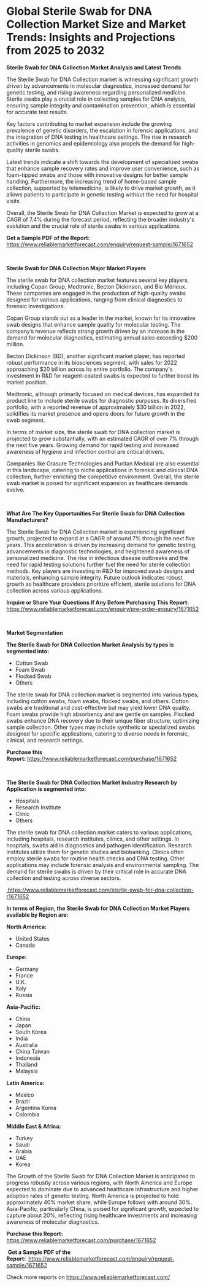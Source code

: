 <p><h1>Global Sterile Swab for DNA Collection Market Size and Market Trends: Insights and Projections from 2025 to 2032</h1></p><p><strong>Sterile Swab for DNA Collection Market Analysis and Latest Trends</strong></p>
<p><p>The Sterile Swab for DNA Collection market is witnessing significant growth driven by advancements in molecular diagnostics, increased demand for genetic testing, and rising awareness regarding personalized medicine. Sterile swabs play a crucial role in collecting samples for DNA analysis, ensuring sample integrity and contamination prevention, which is essential for accurate test results.</p><p>Key factors contributing to market expansion include the growing prevalence of genetic disorders, the escalation in forensic applications, and the integration of DNA testing in healthcare settings. The rise in research activities in genomics and epidemiology also propels the demand for high-quality sterile swabs.</p><p>Latest trends indicate a shift towards the development of specialized swabs that enhance sample recovery rates and improve user convenience, such as foam-tipped swabs and those with innovative designs for better sample handling. Furthermore, the increasing trend of home-based sample collection, supported by telemedicine, is likely to drive market growth, as it allows patients to participate in genetic testing without the need for hospital visits.</p><p>Overall, the Sterile Swab for DNA Collection Market is expected to grow at a CAGR of 7.4% during the forecast period, reflecting the broader industry's evolution and the crucial role of sterile swabs in various applications.</p></p>
<p><strong>Get a Sample PDF of the Report:&nbsp;</strong> <a href="https://www.reliablemarketforecast.com/enquiry/request-sample/1671652?utm_campaign=2866&utm_medium=2&utm_source=Github&utm_content=ia&utm_term=25032025&utm_id=sterile-swab-for-dna-collection">https://www.reliablemarketforecast.com/enquiry/request-sample/1671652</a></p>
<p>&nbsp;</p>
<p><strong>Sterile Swab for DNA Collection Major Market Players</strong></p>
<p><p>The sterile swab for DNA collection market features several key players, including Copan Group, Medtronic, Becton Dickinson, and Bio Mérieux. These companies are engaged in the production of high-quality swabs designed for various applications, ranging from clinical diagnostics to forensic investigations.</p><p>Copan Group stands out as a leader in the market, known for its innovative swab designs that enhance sample quality for molecular testing. The company’s revenue reflects strong growth driven by an increase in the demand for molecular diagnostics, estimating annual sales exceeding $200 million. </p><p>Becton Dickinson (BD), another significant market player, has reported robust performance in its biosciences segment, with sales for 2022 approaching $20 billion across its entire portfolio. The company's investment in R&D for reagent-coated swabs is expected to further boost its market position.</p><p>Medtronic, although primarily focused on medical devices, has expanded its product line to include sterile swabs for diagnostic purposes. Its diversified portfolio, with a reported revenue of approximately $30 billion in 2022, solidifies its market presence and opens doors for future growth in the swab segment.</p><p>In terms of market size, the sterile swab for DNA collection market is projected to grow substantially, with an estimated CAGR of over 7% through the next five years. Growing demand for rapid testing and increased awareness of hygiene and infection control are critical drivers.</p><p>Companies like Orasure Technologies and Puritan Medical are also essential in this landscape, catering to niche applications in forensic and clinical DNA collection, further enriching the competitive environment. Overall, the sterile swab market is poised for significant expansion as healthcare demands evolve.</p></p>
<p>&nbsp;</p>
<p><strong>What Are The Key Opportunities For Sterile Swab for DNA Collection Manufacturers?</strong></p>
<p><p>The Sterile Swab for DNA Collection market is experiencing significant growth, projected to expand at a CAGR of around 7% through the next five years. This acceleration is driven by increasing demand for genetic testing, advancements in diagnostic technologies, and heightened awareness of personalized medicine. The rise in infectious disease outbreaks and the need for rapid testing solutions further fuel the need for sterile collection methods. Key players are investing in R&D for improved swab designs and materials, enhancing sample integrity. Future outlook indicates robust growth as healthcare providers prioritize efficient, sterile solutions for DNA collection across various applications.</p></p>
<p><strong>Inquire or Share Your Questions If Any Before Purchasing This Report:</strong> <a href="https://www.reliablemarketforecast.com/enquiry/pre-order-enquiry/1671652?utm_campaign=2866&utm_medium=2&utm_source=Github&utm_content=ia&utm_term=25032025&utm_id=sterile-swab-for-dna-collection">https://www.reliablemarketforecast.com/enquiry/pre-order-enquiry/1671652</a></p>
<p>&nbsp;</p>
<p><strong>Market Segmentation</strong></p>
<p><strong>The Sterile Swab for DNA Collection Market Analysis by types is segmented into:</strong></p>
<p><ul><li>Cotton Swab</li><li>Foam Swab</li><li>Flocked Swab</li><li>Others</li></ul></p>
<p><p>The sterile swab for DNA collection market is segmented into various types, including cotton swabs, foam swabs, flocked swabs, and others. Cotton swabs are traditional and cost-effective but may yield lower DNA quality. Foam swabs provide high absorbency and are gentle on samples. Flocked swabs enhance DNA recovery due to their unique fiber structure, optimizing sample collection. Other types may include synthetic or specialized swabs designed for specific applications, catering to diverse needs in forensic, clinical, and research settings.</p></p>
<p><strong>Purchase this Report:&nbsp;</strong><a href="https://www.reliablemarketforecast.com/purchase/1671652?utm_campaign=2866&utm_medium=2&utm_source=Github&utm_content=ia&utm_term=25032025&utm_id=sterile-swab-for-dna-collection">https://www.reliablemarketforecast.com/purchase/1671652</a></p>
<p>&nbsp;</p>
<p><strong>The Sterile Swab for DNA Collection Market Industry Research by Application is segmented into:</strong></p>
<p><ul><li>Hospitals</li><li>Research Institute</li><li>Clinic</li><li>Others</li></ul></p>
<p><p>The sterile swab for DNA collection market caters to various applications, including hospitals, research institutes, clinics, and other settings. In hospitals, swabs aid in diagnostics and pathogen identification. Research institutes utilize them for genetic studies and biobanking. Clinics often employ sterile swabs for routine health checks and DNA testing. Other applications may include forensic analysis and environmental sampling. The demand for sterile swabs is driven by their critical role in accurate DNA collection and testing across diverse sectors.</p></p>
<p><a href="https://www.reliablemarketforecast.com/sterile-swab-for-dna-collection-r1671652?utm_campaign=2866&utm_medium=2&utm_source=Github&utm_content=ia&utm_term=25032025&utm_id=sterile-swab-for-dna-collection">&nbsp;https://www.reliablemarketforecast.com/sterile-swab-for-dna-collection-r1671652</a></p>
<p><strong>In terms of Region, the Sterile Swab for DNA Collection Market Players available by Region are:</strong></p>
<p>
    <p> <strong> North America: </strong>
        <ul>
            <li>United States</li>
            <li>Canada</li>
        </ul>
        </p> 
    <p> <strong> Europe: </strong>
        <ul>
            <li>Germany</li>
            <li>France</li>
            <li>U.K.</li>
            <li>Italy</li>
            <li>Russia</li>
        </ul>
        </p> 
    <p> <strong> Asia-Pacific: </strong>
        <ul>
            <li>China</li>
            <li>Japan</li>
            <li>South Korea</li>
            <li>India</li>
            <li>Australia</li>
            <li>China Taiwan</li>
            <li>Indonesia</li>
            <li>Thailand</li>
            <li>Malaysia</li>
        </ul>
        </p> 
    <p> <strong> Latin America: </strong>
        <ul>
            <li>Mexico</li>
            <li>Brazil</li>
            <li>Argentina Korea</li>
            <li>Colombia</li>
        </ul>
        </p> 
    <p> <strong> Middle East & Africa: </strong>
        <ul>
            <li>Turkey</li>
            <li>Saudi</li>
            <li>Arabia</li>
            <li>UAE</li>
            <li>Korea</li>
        </ul>
    </p>
    </p>
<p><p>The Growth of the Sterile Swab for DNA Collection Market is anticipated to progress robustly across various regions, with North America and Europe expected to dominate due to advanced healthcare infrastructure and higher adoption rates of genetic testing. North America is projected to hold approximately 40% market share, while Europe follows with around 30%. Asia-Pacific, particularly China, is poised for significant growth, expected to capture about 20%, reflecting rising healthcare investments and increasing awareness of molecular diagnostics.</p></p>
<p><strong>Purchase this Report: </strong><a href="https://www.reliablemarketforecast.com/purchase/1671652?utm_campaign=2866&utm_medium=2&utm_source=Github&utm_content=ia&utm_term=25032025&utm_id=sterile-swab-for-dna-collection">https://www.reliablemarketforecast.com/purchase/1671652</a></p>
<p>&nbsp;<strong>Get a Sample PDF of the Report:&nbsp;&nbsp;</strong><a href="https://www.reliablemarketforecast.com/enquiry/request-sample/1671652?utm_campaign=2866&utm_medium=2&utm_source=Github&utm_content=ia&utm_term=25032025&utm_id=sterile-swab-for-dna-collection">https://www.reliablemarketforecast.com/enquiry/request-sample/1671652</a></p>
<p><strong></strong></p>
<p>Check more reports on <a href="https://www.reliablemarketforecast.com/?utm_campaign=2866&utm_medium=2&utm_source=Github&utm_content=ia&utm_term=25032025&utm_id=sterile-swab-for-dna-collection">https://www.reliablemarketforecast.com/</a></p>